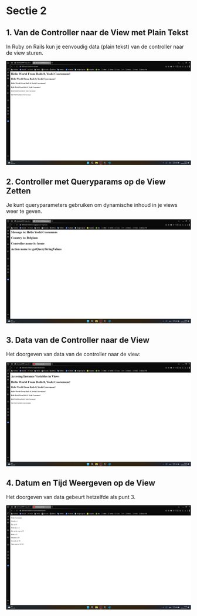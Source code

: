 # Sectie 2

## 1. Van de Controller naar de View met Plain Tekst

In Ruby on Rails kun je eenvoudig data (plain tekst) van de controller naar de view sturen.

![](../images/hello-world-1.png)

## 2. Controller met Queryparams op de View Zetten

Je kunt queryparameters gebruiken om dynamische inhoud in je views weer te geven.

![](../images/hello-world-2.png)

## 3. Data van de Controller naar de View

Het doorgeven van data van de controller naar de view:

![](../images/hello-world-3.png)

## 4. Datum en Tijd Weergeven op de View

Het doorgeven van data gebeurt hetzelfde als punt 3.

![](../images/hello-world-4.png)
